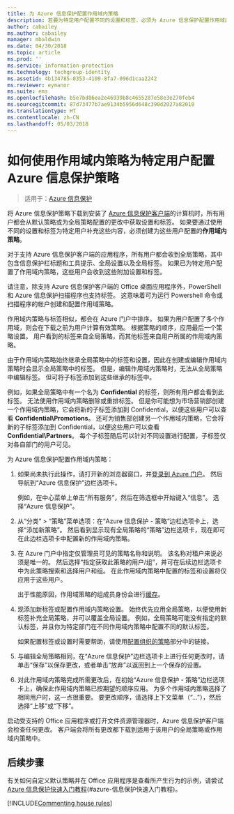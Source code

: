 ```yaml
---
title: 为 Azure 信息保护配置作用域内策略
description: 若要为特定用户配置不同的设置和标签，必须为 Azure 信息保护配置作用域内策略。
author: cabailey
ms.author: cabailey
manager: mbaldwin
ms.date: 04/30/2018
ms.topic: article
ms.prod: ''
ms.service: information-protection
ms.technology: techgroup-identity
ms.assetid: 4b134785-0353-4109-8fa7-096d1caa2242
ms.reviewer: eymanor
ms.suite: ems
ms.openlocfilehash: b5e7bd86ea2e46939b8c4655287e58e3e270feb4
ms.sourcegitcommit: 87d73477b7ae9134b5956d648c390d2027a82010
ms.translationtype: HT
ms.contentlocale: zh-CN
ms.lasthandoff: 05/03/2018
---
```

# <a name="how-to-configure-the-azure-information-protection-policy-for-specific-users-by-using-scoped-policies"></a>如何使用作用域内策略为特定用户配置 Azure 信息保护策略

>适用于：[Azure 信息保护](https://azure.microsoft.com/pricing/details/information-protection)

将 Azure 信息保护策略下载到安装了 [Azure 信息保护客户端](https://www.microsoft.com/en-us/download/details.aspx?id=53018)的计算机时，所有用户都会从默认策略或为全局策略配置的更改中获取设置和标签。 如果要通过使用不同的设置和标签为特定用户补充这些内容，必须创建为这些用户配置的**作用域内策略**。

对于支持 Azure 信息保护客户端的应用程序，所有用户都会收到全局策略，其中包含信息保护栏标题和工具提示、全局设置以及全局标签。 如果已为特定用户配置了作用域内策略，这些用户会收到这些附加设置和标签。 

请注意，除支持 Azure 信息保护客户端的 Office 桌面应用程序外，PowerShell 和 Azure 信息保护扫描程序也支持标签。 这意味着可为运行 Powershell 命令或扫描程序的帐户创建和配置作用域策略。 

作用域内策略与标签相似，都会在 Azure 门户中排序。 如果为用户配置了多个作用域，则会在下载之前为用户计算有效策略。 根据策略的顺序，应用最后一个策略设置。 用户看到的标签来自全局策略，而其他标签来自用户所属的作用域内策略。 

由于作用域内策略始终继承全局策略中的标签和设置，因此在创建或编辑作用域内策略时会显示全局策略中的标签。 但是，编辑作用域内策略时，无法从全局策略中编辑标签。 但可将子标签添加到这些继承的标签中。

例如，如果全局策略中有一个名为 **Confidential** 的标签，则所有用户都会看到此标签。 无法使用作用域内策略删除或重排标签。 但是你可能想为市场营销部创建一个作用域内策略，它会将新的子标签添加到 Confidential，以便这些用户可以查看 **Confidential\Promotions**。 还可为销售部创建另一个作用域内策略，它会将新的子标签添加到 Confidential，以便这些用户可以查看 **Confidential\Partners**。 每个子标签随后可以针对不同设置进行配置，子标签仅对各自部门的用户可见。

为 Azure 信息保护配置作用域内策略：

1. 如果尚未执行此操作，请打开新的浏览器窗口，并[登录到 Azure 门户](configure-policy.md#signing-in-to-the-azure-portal)。 然后导航到“Azure 信息保护”边栏选项卡。

    例如，在中心菜单上单击“所有服务”，然后在筛选框中开始键入“信息”。 选择“Azure 信息保护”。

2. 从“分类” > “策略”菜单选项：在“Azure 信息保护 - 策略”边栏选项卡上，选择“添加新策略”。 然后看到显示现有全局策略的“策略”边栏选项卡，现在即可在此边栏选项卡中配置新的作用域内策略。

3. 在 Azure 门户中指定仅管理员可见的策略名称和说明。 该名称对租户来说必须是唯一的。 然后选择“指定获取此策略的用户/组”，并可在后续边栏选项卡中为此策略搜索和选择用户和组。 在此作用域内策略中配置的标签和设置将仅应用于这些用户。
    
    出于性能原因，作用域策略的组成员身份会进行[缓存](../plan-design/prepare.md#group-membership-caching-by-azure-information-protection)。

4. 现添加新标签或配置作用域内策略设置。 始终优先应用全局策略，以便使用新标签补充全局策略，并可以覆盖全局设置。 例如，全局策略可能没有指定的默认标签，并且你为特定部门在不同作用域内策略中配置不同的默认标签。

    如果配置标签或设置时需要帮助，请使用[配置组织的策略](configure-policy.md#configuring-your-organizations-policy)部分中的链接。

6. 与编辑全局策略相同，在“Azure 信息保护”边栏选项卡上进行任何更改时，请单击“保存”以保存更改，或者单击“放弃”以返回到上一个保存的设置。 

7. 对此作用域内策略完成所需更改后，在初始“Azure 信息保护 - 策略”边栏选项卡上，确保此作用域内策略已按期望的顺序应用。 为多个作用域内策略选择了相同用户时，这一点很重要。 要更改顺序，请选择上下文菜单（“...”），然后选择“上移”或“下移”。 

启动受支持的 Office 应用程序或打开文件资源管理器时，Azure 信息保护客户端会检查任何更改。 客户端会将所有更改都下载到适用于该用户的全局策略或作用域内策略中。

## <a name="next-steps"></a>后续步骤

有关如何自定义默认策略并在 Office 应用程序是查看所产生行为的示例，请尝试 [Azure 信息保护快速入门教程](../get-started/infoprotect-quick-start-tutorial.md)(#azure-信息保护快速入门教程)。

[!INCLUDE[Commenting house rules](../includes/houserules.md)]
